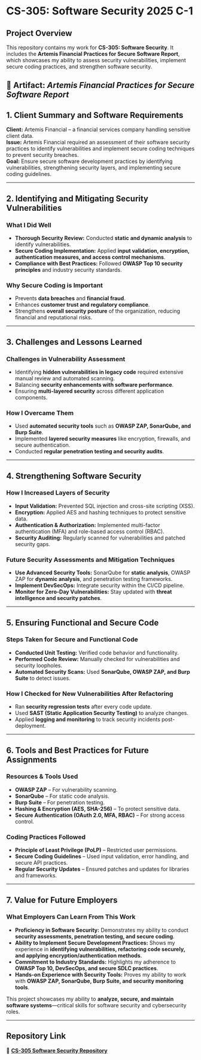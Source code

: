 # CS-305: Software Security 2025 C-1

## **Project Overview**
This repository contains my work for **CS-305: Software Security**. It includes the **Artemis Financial Practices for Secure Software Report**, which showcases my ability to assess security vulnerabilities, implement secure coding practices, and strengthen software security.

📂 **Artifact:** ***Artemis Financial Practices for Secure Software Report*** 
---

## **1. Client Summary and Software Requirements**
**Client:** Artemis Financial – a financial services company handling sensitive client data.  
**Issue:** Artemis Financial required an assessment of their software security practices to identify vulnerabilities and implement secure coding techniques to prevent security breaches.  
**Goal:** Ensure secure software development practices by identifying vulnerabilities, strengthening security layers, and implementing secure coding guidelines.

---

## **2. Identifying and Mitigating Security Vulnerabilities**
### **What I Did Well**
- **Thorough Security Review:** Conducted **static and dynamic analysis** to identify vulnerabilities.  
- **Secure Coding Implementation:** Applied **input validation, encryption, authentication measures, and access control mechanisms**.  
- **Compliance with Best Practices:** Followed **OWASP Top 10 security principles** and industry security standards.  

### **Why Secure Coding is Important**
- Prevents **data breaches** and **financial fraud**.  
- Enhances **customer trust and regulatory compliance**.  
- Strengthens **overall security posture** of the organization, reducing financial and reputational risks.  

---

## **3. Challenges and Lessons Learned**
### **Challenges in Vulnerability Assessment**
- Identifying **hidden vulnerabilities in legacy code** required extensive manual review and automated scanning.  
- Balancing **security enhancements with software performance**.  
- Ensuring **multi-layered security** across different application components.  

### **How I Overcame Them**
- Used **automated security tools** such as **OWASP ZAP, SonarQube, and Burp Suite**.  
- Implemented **layered security measures** like encryption, firewalls, and secure authentication.  
- Conducted **regular penetration testing and security audits**.  

---

## **4. Strengthening Software Security**
### **How I Increased Layers of Security**
- **Input Validation:** Prevented SQL injection and cross-site scripting (XSS).  
- **Encryption:** Applied AES and hashing techniques to protect sensitive data.  
- **Authentication & Authorization:** Implemented multi-factor authentication (MFA) and role-based access control (RBAC).  
- **Security Auditing:** Regularly scanned for vulnerabilities and patched security gaps.  

### **Future Security Assessments and Mitigation Techniques**
- **Use Advanced Security Tools:** SonarQube for **static analysis**, OWASP ZAP for **dynamic analysis**, and penetration testing frameworks.  
- **Implement DevSecOps:** Integrate security within the CI/CD pipeline.  
- **Monitor for Zero-Day Vulnerabilities:** Stay updated with **threat intelligence and security patches**.  

---

## **5. Ensuring Functional and Secure Code**
### **Steps Taken for Secure and Functional Code**
- **Conducted Unit Testing:** Verified code behavior and functionality.  
- **Performed Code Review:** Manually checked for vulnerabilities and security loopholes.  
- **Automated Security Scans:** Used **SonarQube, OWASP ZAP, and Burp Suite** to detect issues.  

### **How I Checked for New Vulnerabilities After Refactoring**
- Ran **security regression tests** after every code update.  
- Used **SAST (Static Application Security Testing)** to analyze changes.  
- Applied **logging and monitoring** to track security incidents post-deployment.  

---

## **6. Tools and Best Practices for Future Assignments**
### **Resources & Tools Used**
- **OWASP ZAP** – For vulnerability scanning.  
- **SonarQube** – For static code analysis.  
- **Burp Suite** – For penetration testing.  
- **Hashing & Encryption (AES, SHA-256)** – To protect sensitive data.  
- **Secure Authentication (OAuth 2.0, MFA, RBAC)** – For strong access control.  

### **Coding Practices Followed**
- **Principle of Least Privilege (PoLP)** – Restricted user permissions.  
- **Secure Coding Guidelines** – Used input validation, error handling, and secure API practices.  
- **Regular Security Updates** – Ensured patches and updates for libraries and frameworks.  

---

## **7. Value for Future Employers**
### **What Employers Can Learn From This Work**
- **Proficiency in Software Security:** Demonstrates my ability to conduct **security assessments, penetration testing, and secure coding**.  
- **Ability to Implement Secure Development Practices:** Shows my experience in **identifying vulnerabilities, refactoring code securely, and applying encryption/authentication methods**.  
- **Commitment to Industry Standards:** Highlights my adherence to **OWASP Top 10, DevSecOps, and secure SDLC practices**.  
- **Hands-on Experience with Security Tools:** Proves my ability to work with **OWASP ZAP, SonarQube, Burp Suite, and security monitoring tools**.  

This project showcases my ability to **analyze, secure, and maintain software systems**—critical skills for software security and cybersecurity roles.

---

## **Repository Link**
🔗 **[CS-305 Software Security Repository](https://github.com/Cmabirizi/CS-305-11658-M01-Software-Security-2025-)** 
